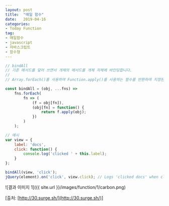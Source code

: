 ```yaml
---
layout: post
title:  "매일 함수"
date:   2019-04-16
categories:
- Today Function
tag:
- 매일함수
- javascript
- 자바스크립트
- 함수형
---
```


```javascript
// bindAll
// 기존 메서드를 덮어 쓰면서 개체의 메서드를 개체 자체에 바인딩합니다.
// 
// Array.forEach()를 사용하여 Function.apply()를 사용하는 함수를 반환하여 지정된 각 함수에 대해 지정된 컨텍스트 (obj)를 fn에 적용합니다.

const bindAll = (obj, ...fns) =>
    fns.forEach(
        fn => (
            (f = obj[fn]),
            (obj[fn] = function() {
                return f.apply(obj);
            })
        )
    );

// 예시
var view = {
    label: 'docs',
    click: function() {
        console.log('clicked ' + this.label);
    }
};

bindAll(view, 'click');
jQuery(element).on('click', view.click); // Logs 'clicked docs' when clicked.
```

![결과 이미지 1]({{ site.url }}/images/function/1/carbon.png)

[출처: [http://30.surge.sh/](http://30.surge.sh/)]
